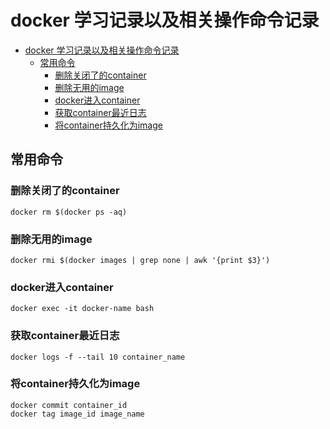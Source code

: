 # docker 学习记录以及相关操作命令记录
<!-- TOC -->

- [docker 学习记录以及相关操作命令记录](#docker-学习记录以及相关操作命令记录)
    - [常用命令](#常用命令)
        - [删除关闭了的container](#删除关闭了的container)
        - [删除无用的image](#删除无用的image)
        - [docker进入container](#docker进入container)
        - [获取container最近日志](#获取container最近日志)
        - [将container持久化为image](#将container持久化为image)

<!-- /TOC -->
## 常用命令
### 删除关闭了的container
```
docker rm $(docker ps -aq)
```
### 删除无用的image
```
docker rmi $(docker images | grep none | awk '{print $3}')
```
### docker进入container
```
docker exec -it docker-name bash
```

### 获取container最近日志
```
docker logs -f --tail 10 container_name
```
### 将container持久化为image
```
docker commit container_id
docker tag image_id image_name
```
